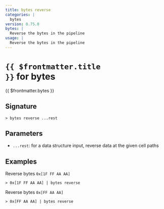 ```yaml
---
title: bytes reverse
categories: |
  bytes
version: 0.75.0
bytes: |
  Reverse the bytes in the pipeline
usage: |
  Reverse the bytes in the pipeline
---
```


# <code>{{ $frontmatter.title }}</code> for bytes

<div class='command-title'>{{ $frontmatter.bytes }}</div>

## Signature

```> bytes reverse ...rest```

## Parameters

 -  `...rest`: for a data structure input, reverse data at the given cell paths

## Examples

Reverse bytes `0x[1F FF AA AA]`
```shell
> 0x[1F FF AA AA] | bytes reverse
```

Reverse bytes `0x[FF AA AA]`
```shell
> 0x[FF AA AA] | bytes reverse
```
